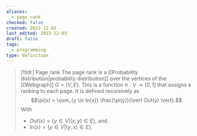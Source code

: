 ```yaml
---
aliases:
  - page rank
checked: false
created: 2023-12-03
last_edited: 2023-12-03
draft: false
tags:
  - programming
type: definition
---
```

>[!tldr] Page rank
>The page rank is a [[Probability distribution|probability distribution]] over the vertices of the [[Webgraph]] $G = (V,E)$. This is a function $\pi : V \rightarrow [0,1]$ that assigns a ranking to each page. It is defined recursively as
> $$\pi(x) = \sum_{y \in In(x)} \frac{\pi(y)}{\vert Out(y) \vert}.$$
> With
> - $Out(x) = \{y \in V \vert (x,y) \in E\}$, and
> - $In(x) = \{y \in V \vert (y,x) \in E\}$.

